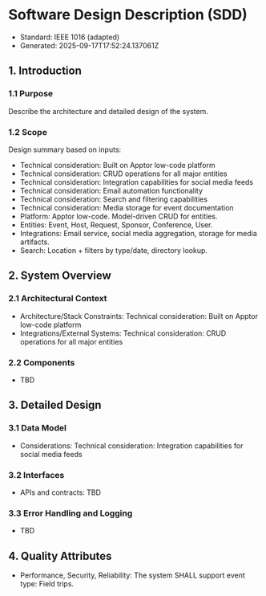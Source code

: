 # Software Design Description (SDD)

- Standard: IEEE 1016 (adapted)
- Generated: 2025-09-17T17:52:24.137061Z

## 1. Introduction
### 1.1 Purpose
Describe the architecture and detailed design of the system.

### 1.2 Scope
Design summary based on inputs:
- Technical consideration: Built on Apptor low-code platform
- Technical consideration: CRUD operations for all major entities
- Technical consideration: Integration capabilities for social media feeds
- Technical consideration: Email automation functionality
- Technical consideration: Search and filtering capabilities
- Technical consideration: Media storage for event documentation
- Platform: Apptor low-code. Model-driven CRUD for entities.
- Entities: Event, Host, Request, Sponsor, Conference, User.
- Integrations: Email service, social media aggregation, storage for media artifacts.
- Search: Location + filters by type/date, directory lookup.

## 2. System Overview
### 2.1 Architectural Context
- Architecture/Stack Constraints: Technical consideration: Built on Apptor low-code platform
- Integrations/External Systems: Technical consideration: CRUD operations for all major entities

### 2.2 Components
- TBD

## 3. Detailed Design
### 3.1 Data Model
- Considerations: Technical consideration: Integration capabilities for social media feeds

### 3.2 Interfaces
- APIs and contracts: TBD

### 3.3 Error Handling and Logging
- TBD

## 4. Quality Attributes
- Performance, Security, Reliability: The system SHALL support event type: Field trips.